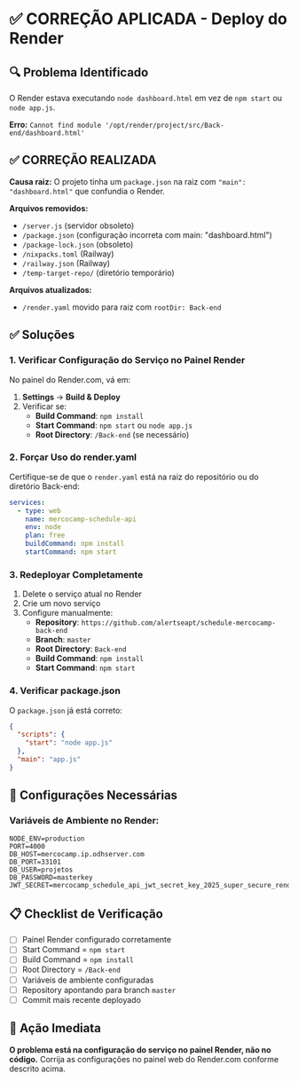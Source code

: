 # ✅ CORREÇÃO APLICADA - Deploy do Render

## 🔍 Problema Identificado
O Render estava executando `node dashboard.html` em vez de `npm start` ou `node app.js`.

**Erro:** `Cannot find module '/opt/render/project/src/Back-end/dashboard.html'`

## ✅ CORREÇÃO REALIZADA

**Causa raiz:** O projeto tinha um `package.json` na raiz com `"main": "dashboard.html"` que confundia o Render.

**Arquivos removidos:**
- `/server.js` (servidor obsoleto)
- `/package.json` (configuração incorreta com main: "dashboard.html")
- `/package-lock.json` (obsoleto)
- `/nixpacks.toml` (Railway)
- `/railway.json` (Railway)
- `/temp-target-repo/` (diretório temporário)

**Arquivos atualizados:**
- `/render.yaml` movido para raiz com `rootDir: Back-end`

## ✅ Soluções

### 1. Verificar Configuração do Serviço no Painel Render

No painel do Render.com, vá em:
1. **Settings** → **Build & Deploy**
2. Verificar se:
   - **Build Command**: `npm install`
   - **Start Command**: `npm start` ou `node app.js`
   - **Root Directory**: `/Back-end` (se necessário)

### 2. Forçar Uso do render.yaml

Certifique-se de que o `render.yaml` está na raiz do repositório ou do diretório Back-end:

```yaml
services:
  - type: web
    name: mercocamp-schedule-api
    env: node
    plan: free
    buildCommand: npm install
    startCommand: npm start
```

### 3. Redeployar Completamente

1. Delete o serviço atual no Render
2. Crie um novo serviço
3. Configure manualmente:
   - **Repository**: `https://github.com/alertseapt/schedule-mercocamp-back-end`
   - **Branch**: `master`
   - **Root Directory**: `Back-end`
   - **Build Command**: `npm install`
   - **Start Command**: `npm start`

### 4. Verificar package.json

O `package.json` já está correto:
```json
{
  "scripts": {
    "start": "node app.js"
  },
  "main": "app.js"
}
```

## 🔧 Configurações Necessárias

### Variáveis de Ambiente no Render:
```
NODE_ENV=production
PORT=4000
DB_HOST=mercocamp.ip.odhserver.com
DB_PORT=33101
DB_USER=projetos
DB_PASSWORD=masterkey
JWT_SECRET=mercocamp_schedule_api_jwt_secret_key_2025_super_secure_render_production
```

## 📋 Checklist de Verificação

- [ ] Painel Render configurado corretamente
- [ ] Start Command = `npm start`
- [ ] Build Command = `npm install`
- [ ] Root Directory = `/Back-end`
- [ ] Variáveis de ambiente configuradas
- [ ] Repository apontando para branch `master`
- [ ] Commit mais recente deployado

## 🚨 Ação Imediata

**O problema está na configuração do serviço no painel Render, não no código.**
Corrija as configurações no painel web do Render.com conforme descrito acima.